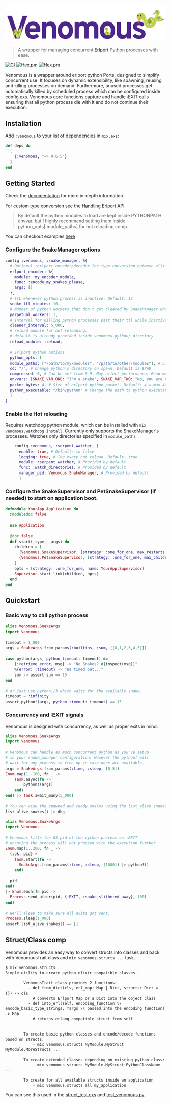 ![Venomous](https://github.com/RustySnek/Venomous/blob/master/assets/venomous_logo.png)

> A wrapper for managing concurrent [Erlport](http://erlport.org/) Python processes with ease.

[![CI](https://github.com/rustysnek/venomous/actions/workflows/elixir.yml/badge.svg)](https://github.com/rustysnek/venomous/actions/workflows/elixir.yml)
[![Hex.pm](https://img.shields.io/hexpm/v/venomous)](https://hex.pm/packages/venomous)
[![Hex.pm](http://img.shields.io/hexpm/dt/venomous.svg)](https://hex.pm/packages/venomous)

Venomous is a wrapper around erlport python Ports, designed to simplify concurrent use. It focuses on dynamic extensibility, like spawning, reusing and killing processes on demand. Furthermore, unused processes get automatically killed by scheduled process which can be configured inside config.exs. Venomous core functions capture and handle :EXIT calls ensuring that all python process die with it and do not continue their execution.

## Installation
Add `:venomous` to your list of dependencies in `mix.exs`:
```elixir
def deps do
  [
    {:venomous, "~> 0.6.5"}
  ]
end
```
## Getting Started  
  Check the [documentation](https://hexdocs.pm/venomous) for more in-depth information.
  
  For custom type conversion see the [Handling Erlport API](https://github.com/RustySnek/Venomous/blob/master/PYTHON.md)

  > By default the python modules to load are kept inside PYTHONPATH envvar.
  > but I highly recommend setting them inside python_opts[:module_paths] for hot reloading comp.

  You can checkout examples [here](https://github.com/RustySnek/venomous-examples)

### Configure the SnakeManager options
  ```elixir
  config :venomous, :snake_manager, %{
    # Optional :erlport encoder/decoder for type conversion between elixir/python applied to all workers. The function may also include any :erlport callbacks from python api
    erlport_encoder: %{
      module: :my_encoder_module,
      func: :encode_my_snakes_please,
      args: []
    },
    # TTL whenever python process is inactive. Default: 15
    snake_ttl_minutes: 10,
    # Number of python workers that don't get cleared by SnakeManager when their TTL while inactive ends. Default: 10
    perpetual_workers: 1,
    # Interval for killing python processes past their ttl while inactive. Default: 60_000ms (1 min)
    cleaner_interval: 5_000,
    # reload module for hot reloading.
    # default is already provided inside venomous python/ directory
    reload_module: :reload,

    # Erlport python options
    python_opts: [
    module_paths: ["/path/to/my/modules", "/path/to/other/modules"], # List of paths to your python modules.
    cd: "/", # Change python's directory on spawn. Default is $PWD
    compressed: 0, # Can be set from 0-9. May affect performance. Read more on [Erlport documentation](http://erlport.org/docs/python.html#erlang-api)
    envvars: [SNAKE_VAR_ONE: "I'm a snake", SNAKE_VAR_TWO: "No, you are not"], # additional python process envvars
    packet_bytes: 4, # Size of erlport python packet. Default: 4 = max 4GB of data. Can also be set to 1 = 256 bytes or 2 = ? bytes if you are sure you won't be transfering a lot of data.
    python_executable: "/bin/python" # Change the path to python executable to use.
    ]
  }
  ```
### Enable the Hot reloading
  Requires watchdog python module, which can be installed with `mix venomous.watchdog install`.
  Currently only supports the SnakeManager's processes. Watches only directories specified in `module_paths`
  ```elixir
      config :venomous, :serpent_watcher, [
        enable: true, # Defaults to false
        logging: true, # log every hot reload. Default: true
        module: :serpent_watcher, # Provided by default
        func: :watch_directories, # Provided by default
        manager_pid: Venomous.SnakeManager, # Provided by default
        ]
  ```
### Configure the SnakeSupervisor and PetSnakeSupervisor (if needed) to start on application boot.
  ```elixir
  defmodule YourApp.Application do
    @moduledoc false

    use Application

    @doc false
    def start(_type, _args) do
      children = [
        {Venomous.SnakeSupervisor, [strategy: :one_for_one, max_restarts: 0, max_children: 50]},
        {Venomous.PetSnakeSupervisor, [strategy: :one_for_one, max_children: 10]} # not necessary
      ]
      opts = [strategy: :one_for_one, name: YourApp.Supervisor]
      Supervisor.start_link(children, opts)
    end
  end
  ```

## Quickstart
### Basic way to call python process
```elixir
alias Venomous.SnakeArgs
import Venomous

timeout = 1_000
args = SnakeArgs.from_params(:builtins, :sum, [[0,1,2,3,4,5]])

case python(args, python_timeout: timeout) do
    {:retrieve_error, msg} -> "No Snakes? #{inspect(msg)}"
    %{error: :timeout} -> "We timed out..."
    sum -> assert sum == 15
end

# or just use python!/3 which waits for the available snake.
timeout = :infinity
assert python!(args, python_timeout: timeout) == 15
```
### Concurrency and :EXIT signals
Venomous is designed with concurrency, as well as proper exits in mind.
```elixir
alias Venomous.SnakeArgs
import Venomous

# Venomous can handle as much concurrent python as you've setup
# in your snake_manager configuration. However the python! will
# wait for any process to free up in case none are available.
args = SnakeArgs.from_params(:time, :sleep, [0.5])
Enum.map(1..100, fn _ -> 
    Task.async(fn ->
        python!(args)
    end)
end) |> Task.await_many(5_000)

# You can view the spawned and ready snakes using the list_alive_snakes() 
list_alive_snakes() |> dbg
```
```elixir
alias Venomous.SnakeArgs
import Venomous

# Venomous kills the OS pid of the python process on :EXIT
# ensuring the process will not proceed with the execution further
Enum.map(1..200, fn _ ->
  {:ok, pid} =
    Task.start(fn ->
      SnakeArgs.from_params(:time, :sleep, [1000]) |> python!()
    end)

  pid
end)
|> Enum.each(fn pid ->
  Process.send_after(pid, {:EXIT, :snake_slithered_away}, 100)
end)

# We'll sleep to make sure all exits got sent.
Process.sleep(1_000)
assert list_alive_snakes() == []
```

## Struct/Class comp
Venomous provides an easy way to convert structs into classes and back with VenomousTrait class and `mix venomous.structs ...` task.
```
$ mix venomous.structs
Simple utility to create python elixir compatible classes.

        VenomousTrait class provides 2 functions: 
          - def from_dict(cls, erl_map: Map | Dict, structs: Dict = {}) -> cls
            # converts Erlport Map or a Dict into the object class
          - def into_erl(self, encoding_function \\ encode_basic_type_strings, *args \\ passed into the encoding function) -> Map
            # returns erlang compatible struct from self

           
        To create basic python classes and encode/decode functions based on structs: 
            - mix venomous.structs MyModule.MyStruct MyModule.MoreStructs ...

        To create extended classes depending on existing python class: 
            - mix venomous.structs MyModule.MyStruct:PythonClassName ...

        To create for all available structs inside an application
            - mix venomous.structs all my_application
```

You can see this used in the [struct_test.exs](https://github.com/RustySnek/Venomous/blob/master/test/struct_test.exs) and [test_venomous.py](https://github.com/RustySnek/Venomous/blob/master/python/test_venomous.py)


